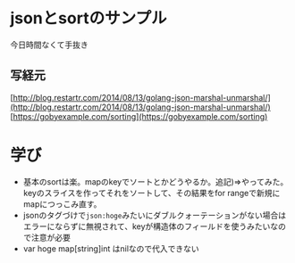 # jsonとsortのサンプル
今日時間なくて手抜き

## 写経元

[http://blog.restartr.com/2014/08/13/golang-json-marshal-unmarshal/](http://blog.restartr.com/2014/08/13/golang-json-marshal-unmarshal/)
[https://gobyexample.com/sorting](https://gobyexample.com/sorting)

# 学び

- 基本のsortは楽。mapのkeyでソートとかどうやるか。追記)=>やってみた。keyのスライスを作ってそれをソートして、その結果をfor rangeで新規にmapにつっこみ直す。
- jsonのタグづけで`json:hoge`みたいにダブルクォーテーションがない場合はエラーにならずに無視されて、keyが構造体のフィールドを使うみたいなので注意が必要
- var hoge map[string]int はnilなので代入できない